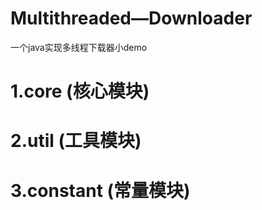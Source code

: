 # Multithreaded—Downloader
一个java实现多线程下载器小demo
# 1.core (核心模块)

# 2.util (工具模块)

# 3.constant (常量模块)
